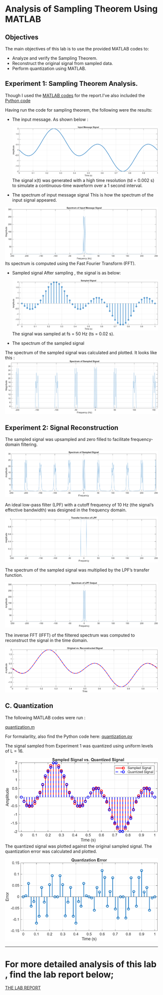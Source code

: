 # Analysis of Sampling Theorem Using MATLAB

## Objectives

The main objectives of this lab is to use the provided MATLAB codes to:

- Analyze and verify the Sampling Theorem.
- Reconstruct the original signal from sampled
 data.
- Perform quantization using MATLAB.

## Experiment 1: Sampling Theorem Analysis.

Though I used the [MATLAB codes](https://github.com/plochoidysis-ojwege/Digital-communication-Labs/blob/main/1.%20Lab%201%20-%20Analysis%20of%20Sampling%20Theorem%20Using%20MATLAB/src/MATLAB%20codes/Experiment%20one%20-sampling%20theorem%20analysis/1.%20Sampling%20theorem%20analysis.m) for the report.I've also included the [Python code](https://github.com/plochoidysis-ojwege/Digital-communication-Labs/blob/main/1.%20Lab%201%20-%20Analysis%20of%20Sampling%20Theorem%20Using%20MATLAB/src/Python%20codes/Sampling%20and%20%20Reconstruction.py) 

Having run the code for sampling theorem, the following were the results:
  * The input message.
    As shown below :
    
    ![Input message](https://github.com/plochoidysis-ojwege/Digital-communication-Labs/blob/main/1.%20Lab%201%20-%20Analysis%20of%20Sampling%20Theorem%20Using%20MATLAB/Figures/1.%20Sampling%20theory/fig%201.png)
 The signal x(t) was generated with a high time resolution (td = 0.002 s) to simulate a continuous-time waveform over a 1 second interval.
    
   * The spectrum of input message signal
This is how the spectrum of the input signal appeared.

![The spectrum](https://github.com/plochoidysis-ojwege/Digital-communication-Labs/blob/main/1.%20Lab%201%20-%20Analysis%20of%20Sampling%20Theorem%20Using%20MATLAB/Figures/1.%20Sampling%20theory/fig%202.png)
 Its spectrum is computed using the Fast Fourier Transform (FFT).
 
* Sampled signal
  After sampling , the signal is as below:
  
  ![Sampled signal](https://github.com/plochoidysis-ojwege/Digital-communication-Labs/blob/main/1.%20Lab%201%20-%20Analysis%20of%20Sampling%20Theorem%20Using%20MATLAB/Figures/1.%20Sampling%20theory/fig%203.png)
 The signal was sampled at fs = 50 Hz (ts = 0.02 s).

* The spectrum of the sampled signal
  
 The spectrum of the sampled signal was calculated and
 plotted.
 It looks like this :
 ![spectrum of the sampled signal](https://github.com/plochoidysis-ojwege/Digital-communication-Labs/blob/main/1.%20Lab%201%20-%20Analysis%20of%20Sampling%20Theorem%20Using%20MATLAB/Figures/1.%20Sampling%20theory/fig%204.png)


## Experiment 2: Signal Reconstruction
  
  The sampled signal was upsampled and zero filled to
 facilitate frequency-domain filtering.

![Spectrum of the sampled signal](https://github.com/plochoidysis-ojwege/Digital-communication-Labs/blob/main/1.%20Lab%201%20-%20Analysis%20of%20Sampling%20Theorem%20Using%20MATLAB/Figures/2.%20Reconstruction/fig%201.2.png)

 An ideal low-pass filter (LPF) with a cutoff frequency of 10 Hz (the signal’s effective bandwidth) was designed
 in the frequency domain.
 
 ![Transfer fn of lpf](https://github.com/plochoidysis-ojwege/Digital-communication-Labs/blob/main/1.%20Lab%201%20-%20Analysis%20of%20Sampling%20Theorem%20Using%20MATLAB/Figures/2.%20Reconstruction/fig%202.2.png)
 
The spectrum of the sampled signal was multiplied by the LPF’s transfer function.

![spectrum of lpf](https://github.com/plochoidysis-ojwege/Digital-communication-Labs/blob/main/1.%20Lab%201%20-%20Analysis%20of%20Sampling%20Theorem%20Using%20MATLAB/Figures/2.%20Reconstruction/fig%203.2.png)

 The inverse FFT (IFFT) of the filtered spectrum was computed to reconstruct the signal in the time domain.
    
![original vs reconstructed](https://github.com/plochoidysis-ojwege/Digital-communication-Labs/blob/main/1.%20Lab%201%20-%20Analysis%20of%20Sampling%20Theorem%20Using%20MATLAB/Figures/2.%20Reconstruction/fig%204.2.png)

 
 ## C. Quantization
   
The following MATLAB codes were run :

[quantization.m](https://github.com/plochoidysis-ojwege/Digital-communication-Labs/blob/main/1.%20Lab%201%20-%20Analysis%20of%20Sampling%20Theorem%20Using%20MATLAB/src/MATLAB%20codes/Quantization/Quantization.m)


For formalarlity, also find the Python code here:
[quantization.py](https://github.com/plochoidysis-ojwege/Digital-communication-Labs/blob/main/1.%20Lab%201%20-%20Analysis%20of%20Sampling%20Theorem%20Using%20MATLAB/src/Python%20codes/Quantization.py)

 The signal sampled from Experiment 1 was quantized using uniform levels of L = 16.
 
![sampled vs quant](https://github.com/plochoidysis-ojwege/Digital-communication-Labs/blob/main/1.%20Lab%201%20-%20Analysis%20of%20Sampling%20Theorem%20Using%20MATLAB/Figures/3.%20Quantization/fig%201.3.png)
 The quantized signal was plotted against the original sampled signal.
 The quantization error was calculated and plotted.

   ![quant error](https://github.com/plochoidysis-ojwege/Digital-communication-Labs/blob/main/1.%20Lab%201%20-%20Analysis%20of%20Sampling%20Theorem%20Using%20MATLAB/Figures/3.%20Quantization/fig%202.3.png)

---
# For more detailed analysis of this lab , find the lab report below;

 [THE LAB REPORT](https://github.com/plochoidysis-ojwege/Digital-communication-Labs/blob/main/Lab%201%20-%20Analysis%20of%20Sampling%20Theorem%20Using%20MATLAB/Report/Lab%201%20report.pdf)
